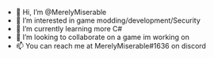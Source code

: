 - 👋 Hi, I’m @MerelyMiserable
- 👀 I’m interested in game modding/development/Security
- 🌱 I’m currently learning more C#
- 💞️ I’m looking to collaborate on a game im working on
- 📫 You can reach me at MerelyMiserable#1636 on discord

<!---
MerelyMiserable/MerelyMiserable is a ✨ special ✨ repository because its `README.md` (this file) appears on your GitHub profile.
You can click the Preview link to take a look at your changes.
--->
